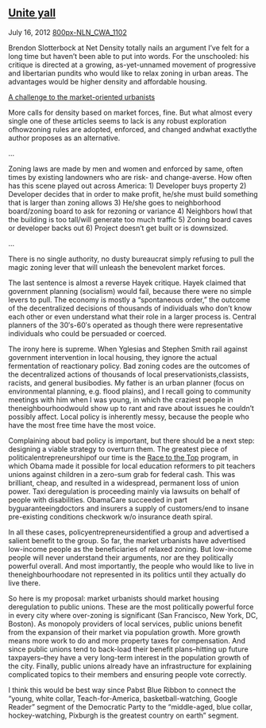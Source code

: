 ## [Unite yall](/2012/07/16/unite/ "Unite yall")

July 16, 2012
[800px-NLN_CWA_1102](http://priceroads.com/2012/07/16/unite/)

Brendon Slotterbock at Net Density totally nails an argument I’ve felt for a long time but haven’t been able to put into words. For the unschooled: his critique is directed at a growing, as-yet-unnamed movement of progressive and libertarian pundits who would like to relax zoning in urban areas. The advantages would be higher density and affordable housing.

[A challenge to the market-oriented urbanists](http://netdensity.net/2012/07/03/2765/)

More calls for density based on market forces, fine. But what almost every single one of these articles seems to lack is any robust exploration ofhowzoning rules are adopted, enforced, and changed andwhat exactlythe author proposes as an alternative.

…

Zoning laws are made by men and women and enforced by same, often times by existing landowners who are risk- and change-averse. How often has this scene played out across America: 1) Developer buys property 2) Developer decides that in order to make profit, he/she must build something that is larger than zoning allows 3) He/she goes to neighborhood board/zoning board to ask for rezoning or variance 4) Neighbors howl that the building is too tall/will generate too much traffic 5) Zoning board caves or developer backs out 6) Project doesn’t get built or is downsized.

…

There is no single authority, no dusty bureaucrat simply refusing to pull the magic zoning lever that will unleash the benevolent market forces.

The last sentence is almost a reverse Hayek critique. Hayek claimed that government planning (socialism) would fail, because there were no simple levers to pull. The economy is mostly a “spontaneous order,” the outcome of the decentralized decisions of thousands of individuals who don’t know each other or even understand what their role in a larger process is. Central planners of the 30′s-60′s operated as though there were representative individuals who could be persuaded or coerced.

The irony here is supreme. When Yglesias and Stephen Smith rail against government intervention in local housing, they ignore the actual fermentation of reactionary policy. Bad zoning codes are the outcomes of the decentralized actions of thousands of local preservationists,classists, racists, and general busibodies. My father is an urban planner (focus on environmental planning, e.g. flood plains), and I recall going to community meetings with him when I was young, in which the craziest people in theneighbourhoodwould show up to rant and rave about issues he couldn’t possibly affect. Local policy is inherently messy, because the people who have the most free time have the most voice.

Complaining about bad policy is important, but there should be a next step: designing a viable strategy to overturn them. The greatest piece of politicalentrepreneurshipof our time is the [Race to the Top](http://en.wikipedia.org/wiki/Race_to_the_Top) program, in which Obama made it possible for local education reformers to pit teachers unions against children in a zero-sum grab for federal cash. This was brilliant, cheap, and resulted in a widespread, permanent loss of union power. Taxi deregulation is proceeding mainly via lawsuits on behalf of people with disabilities. ObamaCare succeeded in part byguaranteeingdoctors and insurers a supply of customers/end to insane pre-existing conditions checkwork w/o insurance death spiral.

In all these cases, policyentrepreneursidentified a group and advertised a salient benefit to the group. So far, the market urbanists have advertised low-income people as the beneficiaries of relaxed zoning. But low-income people will never understand their arguments, nor are they politically powerful overall. And most importantly, the people who would like to live in theneighbourhoodare not represented in its politics until they actually do live there.

So here is my proposal: market urbanists should market housing deregulation to public unions. These are the most politically powerful force in every city where over-zoning is significant (San Francisco, New York, DC, Boston). As monopoly providers of local services, public unions benefit from the expansion of their market via population growth. More growth means more work to do and more property taxes for compensation. And since public unions tend to back-load their benefit plans–hitting up future taxpayers–they have a very long-term interest in the population growth of the city. Finally, public unions already have an infrastructure for explaining complicated topics to their members and ensuring people vote correctly.

I think this would be best way since Pabst Blue Ribbon to connect the “young, white collar, Teach-for-America, basketball-watching, Google Reader” segment of the Democratic Party to the “middle-aged, blue collar, hockey-watching, Pixburgh is the greatest country on earth” segment.

					            